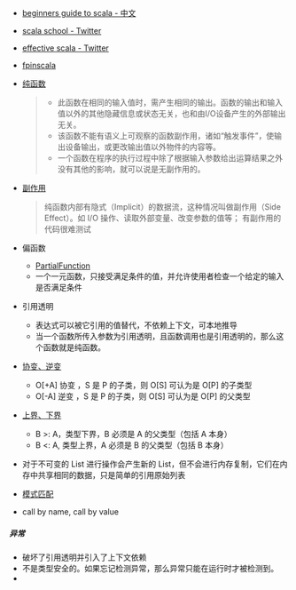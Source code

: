
- [beginners guide to scala - 中文](https://windor.gitbooks.io/beginners-guide-to-scala)
- [scala school - Twitter](https://twitter.github.io/scala_school/zh_cn/index.html)
- [effective scala - Twitter](http://twitter.github.io/effectivescala/index-cn.html)
- [fpinscala](https://github.com/fpinscala/fpinscala)

- [纯函数](https://zh.wikipedia.org/wiki/%E7%BA%AF%E5%87%BD%E6%95%B0)

    > - 此函数在相同的输入值时，需产生相同的输出。函数的输出和输入值以外的其他隐藏信息或状态无关，也和由I/O设备产生的外部输出无关。
    > - 该函数不能有语义上可观察的函数副作用，诸如“触发事件”，使输出设备输出，或更改输出值以外物件的内容等。
    > - 一个函数在程序的执行过程中除了根据输入参数给出运算结果之外没有其他的影响，就可以说是无副作用的。
 
- [副作用](https://zh.wikipedia.org/wiki/%E5%87%BD%E6%95%B0%E5%89%AF%E4%BD%9C%E7%94%A8)

    > 纯函数内部有隐式（Implicit）的数据流，这种情况叫做副作用（Side Effect）。如 I/O 操作、读取外部变量、改变参数的值等；
    > 有副作用的代码很难测试
    
- 偏函数
    - [PartialFunction](https://www.scala-lang.org/api/current/scala/PartialFunction.html)
    - 一个一元函数，只接受满足条件的值，并允许使用者检查一个给定的输入是否满足条件
    
- 引用透明
    - 表达式可以被它引用的值替代，不依赖上下文，可本地推导
    - 当一个函数所传入参数为引用透明，且函数调用也是引用透明的，那么这个函数就是纯函数。

- [协变、逆变](http://hongjiang.info/scala-covariance-and-contravariance/)
    - O[+A] 协变 ，S 是 P 的子类，则 O[S] 可认为是 O[P] 的子类型
    - O[-A] 逆变 ，S 是 P 的子类，则 O[S] 可认为是 O[P] 的父类型
- [上界、下界](http://hongjiang.info/scala-upper-bounds-and-lower-bounds/)
    - B >: A，类型下界，B 必须是 A 的父类型（包括 A 本身）
    - B <: A, 类型上界，A 必须是 B 的父类型（包括 B 本身）

- 对于不可变的 List 进行操作会产生新的 List，但不会进行内存复制，它们在内存中共享相同的数据，只是简单的引用原始列表
- [模式匹配](http://blog.csdn.net/bluishglc/article/details/51056230)
- call by name, call by value

##### 异常
- 破坏了引用透明并引入了上下文依赖
- 不是类型安全的。如果忘记检测异常，那么异常只能在运行时才被检测到。
- 